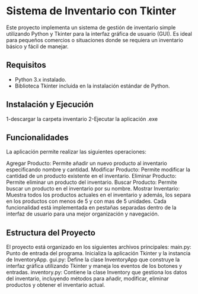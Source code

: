 # Sistema de Inventario con Tkinter

Este proyecto implementa un sistema de gestión de inventario simple utilizando Python y Tkinter para la interfaz gráfica de usuario (GUI). Es ideal para pequeños comercios o situaciones donde se requiera un inventario básico y fácil de manejar.

## Requisitos
- Python 3.x instalado.
- Biblioteca Tkinter incluida en la instalación estándar de Python.

## Instalación y Ejecución
1-descargar la carpeta inventario
2-Ejecutar la aplicación .exe

## Funcionalidades
La aplicación permite realizar las siguientes operaciones:

Agregar Producto: Permite añadir un nuevo producto al inventario especificando nombre y cantidad.
Modificar Producto: Permite modificar la cantidad de un producto existente en el inventario.
Eliminar Producto: Permite eliminar un producto del inventario.
Buscar Producto: Permite buscar un producto en el inventario por su nombre.
Mostrar Inventario: Muestra todos los productos actuales en el inventario y además, los separa en los productos con menos de 5 y con mas de 5 unidades.
Cada funcionalidad está implementada en pestañas separadas dentro de la interfaz de usuario para una mejor organización y navegación.

## Estructura del Proyecto
El proyecto está organizado en los siguientes archivos principales:
main.py: Punto de entrada del programa. Inicializa la aplicación Tkinter y la instancia de InventoryApp.
gui.py: Define la clase InventoryApp que construye la interfaz gráfica utilizando Tkinter y maneja los eventos de los botones y entradas.
inventory.py: Contiene la clase Inventory que gestiona los datos del inventario, incluyendo métodos para añadir, modificar, eliminar productos y obtener el inventario actual.
